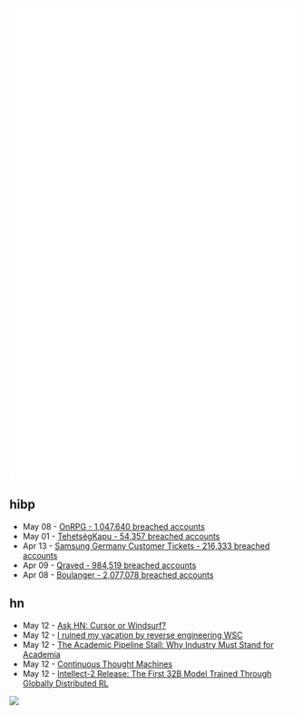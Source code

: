 ![Metrics](https://raw.githubusercontent.com/phixion/phixion/master/metrics.svg)

## hibp

<!--
for https://github.com/phixion/phixion/blob/main/.github/workflows/feeds.yml
-->
<!--START_SECTION:haveibeenpwnd-->
- May 08 - [OnRPG - 1,047,640 breached accounts](https://haveibeenpwned.com/PwnedWebsites#OnRPG)
- May 01 - [TehetségKapu - 54,357 breached accounts](https://haveibeenpwned.com/PwnedWebsites#TehetsegKapu)
- Apr 13 - [Samsung Germany Customer Tickets - 216,333 breached accounts](https://haveibeenpwned.com/PwnedWebsites#SamsungGermany)
- Apr 09 - [Qraved - 984,519 breached accounts](https://haveibeenpwned.com/PwnedWebsites#Qraved)
- Apr 08 - [Boulanger - 2,077,078 breached accounts](https://haveibeenpwned.com/PwnedWebsites#Boulanger)
<!--END_SECTION:haveibeenpwnd-->

## hn

<!--
for https://github.com/phixion/phixion/blob/main/.github/workflows/feeds.yml
-->
<!--START_SECTION:hn-->
- May 12 - [Ask HN: Cursor or Windsurf?](https://news.ycombinator.com/item?id=43959710)
- May 12 - [I ruined my vacation by reverse engineering WSC](https://blog.es3n1n.eu/posts/how-i-ruined-my-vacation/)
- May 12 - [The Academic Pipeline Stall: Why Industry Must Stand for Academia](https://www.sigarch.org/the-academic-pipeline-stall-why-industry-must-stand-for-academia/)
- May 12 - [Continuous Thought Machines](https://pub.sakana.ai/ctm/)
- May 12 - [Intellect-2 Release: The First 32B Model Trained Through Globally Distributed RL](https://www.primeintellect.ai/blog/intellect-2-release)
<!--END_SECTION:hn-->

<!--
for https://yhype.me
-->
![](https://hit.yhype.me/github/profile?user_id=13013670)
